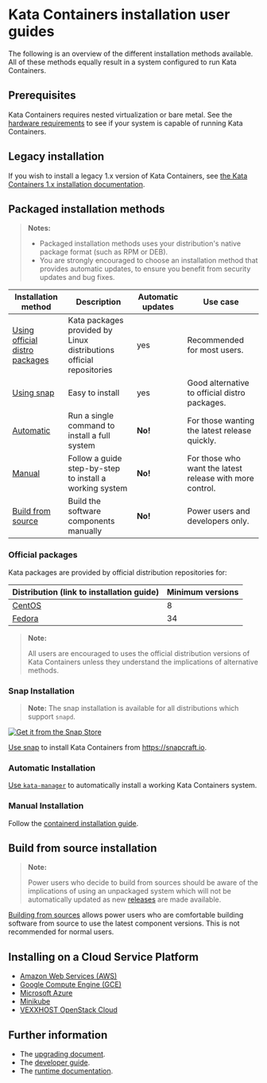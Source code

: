 # Kata Containers installation user guides

The following is an overview of the different installation methods available. All of these methods equally result
in a system configured to run Kata Containers.

## Prerequisites

Kata Containers requires nested virtualization or bare metal.
See the
[hardware requirements](/src/runtime/README.md#hardware-requirements)
to see if your system is capable of running Kata Containers.

## Legacy installation

If you wish to install a legacy 1.x version of Kata Containers, see
[the Kata Containers 1.x installation documentation](https://github.com/kata-containers/documentation/tree/master/install/).

## Packaged installation methods

> **Notes:**
>
> - Packaged installation methods uses your distribution's native package format (such as RPM or DEB).
> - You are strongly encouraged to choose an installation method that provides
>   automatic updates, to ensure you benefit from security updates and bug fixes.

| Installation method                                  | Description                                                         | Automatic updates | Use case                                                 |
|------------------------------------------------------|---------------------------------------------------------------------|-------------------|----------------------------------------------------------|
| [Using official distro packages](#official-packages) | Kata packages provided by Linux distributions official repositories | yes               | Recommended for most users.                              |
| [Using snap](#snap-installation)                     | Easy to install                                                     | yes               | Good alternative to official distro packages.            |
| [Automatic](#automatic-installation)                 | Run a single command to install a full system                       | **No!**           | For those wanting the latest release quickly.            |
| [Manual](#manual-installation)                       | Follow a guide step-by-step to install a working system             | **No!**           | For those who want the latest release with more control. |
| [Build from source](#build-from-source-installation) | Build the software components manually                              | **No!**           | Power users and developers only.                         |

### Official packages

Kata packages are provided by official distribution repositories for:

| Distribution (link to installation guide)                | Minimum versions                                                               |
|----------------------------------------------------------|--------------------------------------------------------------------------------|
| [CentOS](centos-installation-guide.md)                   | 8                                                                              |
| [Fedora](fedora-installation-guide.md)                   | 34                                                                             |

> **Note:**
>
> All users are encouraged to uses the official distribution versions of Kata
> Containers unless they understand the implications of alternative methods.

### Snap Installation

> **Note:** The snap installation is available for all distributions which support `snapd`.

[![Get it from the Snap Store](https://snapcraft.io/static/images/badges/en/snap-store-black.svg)](https://snapcraft.io/kata-containers)

[Use snap](snap-installation-guide.md) to install Kata Containers from https://snapcraft.io.

### Automatic Installation

[Use `kata-manager`](/utils/README.md) to automatically install a working Kata Containers system.

### Manual Installation

Follow the [containerd installation guide](container-manager/containerd/containerd-install.md).

## Build from source installation

> **Note:**
>
> Power users who decide to build from sources should be aware of the
> implications of using an unpackaged system which will not be automatically
> updated as new [releases](../Stable-Branch-Strategy.md) are made available.

[Building from sources](../Developer-Guide.md#initial-setup)  allows power users
who are comfortable building software from source to use the latest component
versions. This is not recommended for normal users.

## Installing on a Cloud Service Platform

* [Amazon Web Services (AWS)](aws-installation-guide.md)
* [Google Compute Engine (GCE)](gce-installation-guide.md)
* [Microsoft Azure](azure-installation-guide.md)
* [Minikube](minikube-installation-guide.md)
* [VEXXHOST OpenStack Cloud](vexxhost-installation-guide.md)

## Further information

* The [upgrading document](../Upgrading.md).
* The [developer guide](../Developer-Guide.md).
* The [runtime documentation](../../src/runtime/README.md).
